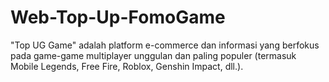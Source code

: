 # Web-Top-Up-FomoGame
"Top UG Game" adalah platform e-commerce dan informasi yang berfokus pada game-game multiplayer unggulan dan paling populer (termasuk Mobile Legends, Free Fire, Roblox, Genshin Impact, dll.).
